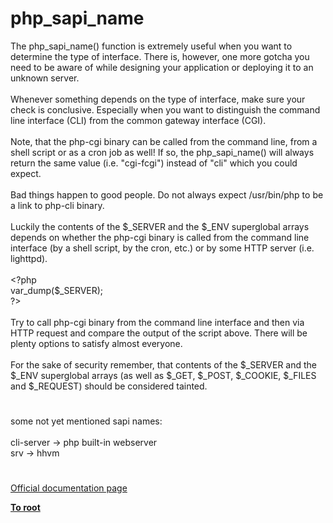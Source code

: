 # php_sapi_name




<div class="phpcode"><span class="html">
The php_sapi_name() function is extremely useful when you want to determine the type of interface. There is, however, one more gotcha you need to be aware of while designing your application or deploying it to an unknown server.<br><br>Whenever something depends on the type of interface, make sure your check is conclusive. Especially when you want to distinguish the command line interface (CLI) from the common gateway interface (CGI).<br><br>Note, that the php-cgi binary can be called from the command line, from a shell script or as a cron job as well! If so, the php_sapi_name() will always return the same value (i.e. &quot;cgi-fcgi&quot;) instead of &quot;cli&quot; which you could expect.<br><br>Bad things happen to good people. Do not always expect /usr/bin/php to be a link to php-cli binary.<br><br>Luckily the contents of the $_SERVER and the $_ENV superglobal arrays depends on whether the php-cgi binary is called from the command line interface (by a shell script, by the cron, etc.) or by some HTTP server (i.e. lighttpd).<br><br><span class="default">&lt;?php<br>var_dump</span><span class="keyword">(</span><span class="default">$_SERVER</span><span class="keyword">);<br></span><span class="default">?&gt;<br></span><br>Try to call php-cgi binary from the command line interface and then via HTTP request and compare the output of the script above. There will be plenty options to satisfy almost everyone.<br><br>For the sake of security remember, that contents of the $_SERVER and the $_ENV superglobal arrays (as well as $_GET, $_POST, $_COOKIE, $_FILES and $_REQUEST) should be considered tainted.</span>
</div>
  

#


<div class="phpcode"><span class="html">
some not yet mentioned sapi names:<br><br>cli-server -&gt; php built-in webserver<br>srv -&gt; hhvm</span>
</div>
  

#

[Official documentation page](https://www.php.net/manual/en/function.php-sapi-name.php)

**[To root](/README.md)**